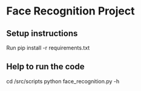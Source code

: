 # Face Recognition Project

## Setup instructions
Run pip install -r requirements.txt

## Help to run the code
cd /src/scripts
python face_recognition.py -h
